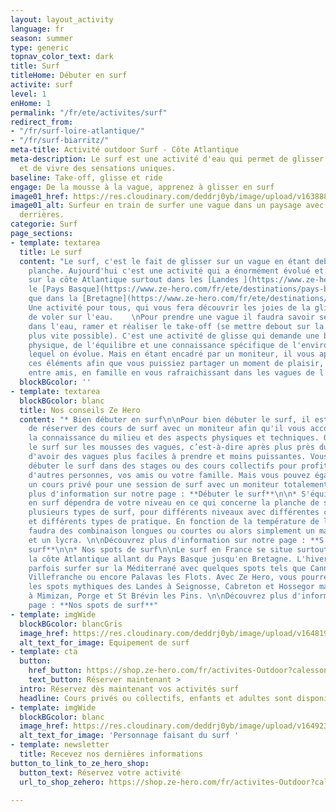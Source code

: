 ```yaml
---
layout: layout_activity
language: fr
season: summer
type: generic
topnav_color_text: dark
title: Surf
titleHome: Débuter en surf
activite: surf
level: 1
enHome: 1
permalink: "/fr/ete/activites/surf"
redirect_from:
- "/fr/surf-loire-atlantique/"
- "/fr/surf-biarritz/"
meta-title: Activité outdoor Surf - Côte Atlantique
meta-description: Le surf est une activité d'eau qui permet de glisser sur les vagues
  et de vivre des sensations uniques.
baseline: Take-off, glisse et ride
engage: De la mousse à la vague, apprenez à glisser en surf
image01_href: https://res.cloudinary.com/deddrj0yb/image/upload/v1638883621/website/summer/Paddle-couple-mer_sw6sqk.jpg
image01_alt: Surfeur en train de surfer une vague dans un paysage avec des collines
  derrières.
categorie: Surf
page_sections:
- template: textarea
  title: Le surf
  content: "Le surf, c'est le fait de glisser sur un vague en étant debout sur une
    planche. Aujourd'hui c'est une activité qui a énormément évolué et est très rependue
    sur la côte Atlantique surtout dans les [Landes ](https://www.ze-hero.com/fr/ete/destinations/les-landes)et
    le [Pays Basque](https://www.ze-hero.com/fr/ete/destinations/pays-basque) ainsi
    que dans la [Bretagne](https://www.ze-hero.com/fr/ete/destinations/loire-atlantique).
    Une activité pour tous, qui vous fera découvrir les joies de la glisse, les sensations
    de voler sur l'eau.    \nPour prendre une vague il faudra savoir se positionner
    dans l'eau, ramer et réaliser le take-off (se mettre debout sur la planche le
    plus vite possible). C'est une activité de glisse qui demande une bonne condition
    physique, de l'équilibre et une connaissance spécifique de l'environnement dans
    lequel on évolue. Mais en étant encadré par un moniteur, il vous apportera tous
    ces éléments afin que vous puissiez partager un moment de plaisir, de découverte
    entre amis, en famille en vous rafraichissant dans les vagues de l'Atlantique. "
  blockBGcolor: ''
- template: textarea
  blockBGcolor: blanc
  title: Nos conseils Ze Hero
  content: "* Bien débuter en surf\n\nPour bien débuter le surf, il est important
    de réserver des cours de surf avec un moniteur afin qu'il vous accompagne dans
    la connaissance du milieu et des aspects physiques et techniques. On débute généralement
    le surf sur les mousses des vagues, c’est-à-dire après plus près du bord afin
    d'avoir des vagues plus faciles à prendre et moins puissantes. Vous pouvez alors
    débuter le surf dans des stages ou des cours collectifs pour profiter d'être avec
    d'autres personnes, vos amis ou votre famille. Mais vous pouvez également réserver
    un cours privé pour une session de surf avec un moniteur totalement dédiée à vous.\n\nDécouvrez
    plus d'information sur notre page : **Débuter le surf**\n\n* S'équiper en surf\n\nS'équiper
    en surf dépendra de votre niveau en ce qui concerne la planche de surf. Il existe
    plusieurs types de surf, pour différents niveaux avec différentes constructions
    et différents types de pratique. En fonction de la température de l'eau, il vous
    faudra des combinaison longues ou courtes ou alors simplement un maillot, short
    et un lycra. \n\nDécouvrez plus d'information sur notre page : **S'équiper en
    surf**\n\n* Nos spots de surf\n\nLe surf en France se situe surtout sur toute
    la côte Atlantique allant du Pays Basque jusqu'en Bretagne. L'hiver vous pouvez
    parfois surfer sur la Méditerrané avec quelques spots tels que Cannes, Canet,
    Villefranche ou encore Palavas les Flots. Avec Ze Hero, vous pourrez découvrir
    les spots mythiques des Landes à Seignosse, Cabreton et Hossegor mais également
    à Mimizan, Porge et St Brévin les Pins. \n\nDécouvrez plus d'information sur notre
    page : **Nos spots de surf**"
- template: imgWide
  blockBGcolor: blancGris
  image_href: https://res.cloudinary.com/deddrj0yb/image/upload/v1648195891/website/assets/Recadr%C3%A9es/surf.png
  alt_text_for_image: Equipement de surf
- template: cta
  button:
    href_button: https://shop.ze-hero.com/fr/activites-Outdoor?calessonstype=all&catypegenderlistsummer=all&calessonsactivitytype=Surf&start-date=
    text_button: Réserver maintenant >
  intro: Réservez dès maintenant vos activités surf
  headline: Cours privés ou collectifs, enfants et adultes sont disponibles
- template: imgWide
  blockBGcolor: blanc
  image_href: https://res.cloudinary.com/deddrj0yb/image/upload/v1649238781/website/assets/Personnages%20poses/Poses%20format%20large/Surf.png
  alt_text_for_image: 'Personnage faisant du surf '
- template: newsletter
  title: Recevez nos dernières informations
button_to_link_to_ze_hero_shop:
  button_text: Réservez votre activité
  url_to_shop_zehero: https://shop.ze-hero.com/fr/activites-Outdoor?calessonstype=all&catypegenderlistsummer=all&calessonsactivitytype=Surf&start-date=

---
```

